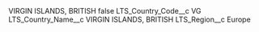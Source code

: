 <?xml version="1.0" encoding="UTF-8"?>
<CustomMetadata xmlns="http://soap.sforce.com/2006/04/metadata" xmlns:xsi="http://www.w3.org/2001/XMLSchema-instance" xmlns:xsd="http://www.w3.org/2001/XMLSchema">
    <label>VIRGIN ISLANDS, BRITISH</label>
    <protected>false</protected>
    <values>
        <field>LTS_Country_Code__c</field>
        <value xsi:type="xsd:string">VG</value>
    </values>
    <values>
        <field>LTS_Country_Name__c</field>
        <value xsi:type="xsd:string">VIRGIN ISLANDS, BRITISH</value>
    </values>
    <values>
        <field>LTS_Region__c</field>
        <value xsi:type="xsd:string">Europe</value>
    </values>
</CustomMetadata>
